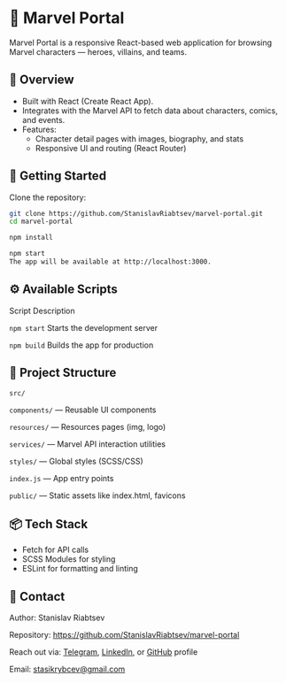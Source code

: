 # 🦸 Marvel Portal

Marvel Portal is a responsive React-based web application for browsing Marvel characters — heroes, villains, and teams.

## 🔎 Overview
* Built with React (Create React App).
* Integrates with the Marvel API to fetch data about characters, comics, and events.
* Features:
    * Character detail pages with images, biography, and stats
    * Responsive UI and routing (React Router)

## 🚀 Getting Started
Clone the repository:

```bash
git clone https://github.com/StanislavRiabtsev/marvel-portal.git
cd marvel-portal
```

```bash
npm install
```

```bash
npm start
The app will be available at http://localhost:3000.
```

## ⚙️ Available Scripts
Script	Description

`npm start`	Starts the development server

`npm build`	Builds the app for production

## 🧩 Project Structure
`src/`

`components/` — Reusable UI components

`resources/` — Resources pages (img, logo)

`services/` — Marvel API interaction utilities

`styles/` — Global styles (SCSS/CSS)

`index.js` — App entry points

`public/` — Static assets like index.html, favicons
## 📦 Tech Stack

* Fetch for API calls
* SCSS Modules for styling
* ESLint for formatting and linting

## 🧠 Contact
Author: Stanislav Riabtsev

Repository: https://github.com/StanislavRiabtsev/marvel-portal

Reach out via: [Telegram](https://t.me/il_stas_li), [LinkedIn](https://www.linkedin.com/in/stanislav-riabtsev-4aa269244), or [GitHub](https://github.com/StanislavRiabtsev) profile

Email: stasikrybcev@gmail.com

